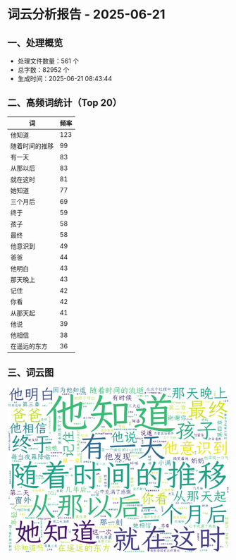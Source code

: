 # 词云分析报告 - 2025-06-21

## 一、处理概览
- 处理文件数量：561 个
- 总字数：82952 个
- 生成时间：2025-06-21 08:43:44

## 二、高频词统计（Top 20）
| 词 | 频率 |
|----|----|
| 他知道 | 123 |
| 随着时间的推移 | 99 |
| 有一天 | 83 |
| 从那以后 | 83 |
| 就在这时 | 81 |
| 她知道 | 77 |
| 三个月后 | 69 |
| 终于 | 59 |
| 孩子 | 58 |
| 最终 | 58 |
| 他意识到 | 49 |
| 爸爸 | 44 |
| 他明白 | 43 |
| 那天晚上 | 43 |
| 记住 | 42 |
| 你看 | 42 |
| 从那天起 | 41 |
| 他说 | 39 |
| 他相信 | 38 |
| 在遥远的东方 | 36 |


## 三、词云图
![词云图](../images/wordcloud_20250621.png)
